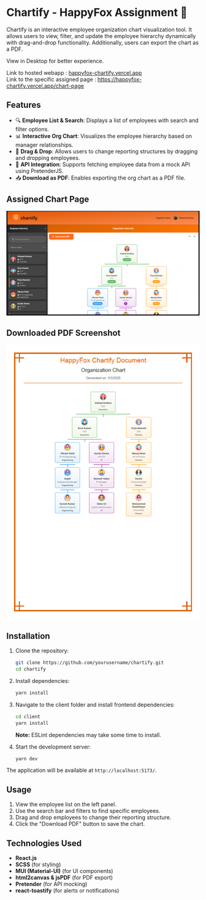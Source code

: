 # Chartify - HappyFox Assignment 🦊

Chartify is an interactive employee organization chart visualization tool. It allows users to view, filter, and update the employee hierarchy dynamically with drag-and-drop functionality. Additionally, users can export the chart as a PDF.

View in Desktop for better experience.

Link to hosted webapp : [happyfox-chartify.vercel.app](https://happyfox-chartify.vercel.app/)
<br/>
Link to the specific assigned page : https://happyfox-chartify.vercel.app/chart-page

## Features

- 🔍 **Employee List & Search**: Displays a list of employees with search and filter options.
- 📊 **Interactive Org Chart**: Visualizes the employee hierarchy based on manager relationships.
- 🔄 **Drag & Drop**: Allows users to change reporting structures by dragging and dropping employees.
- 🔌 **API Integration**: Supports fetching employee data from a mock API using PretenderJS.
- 📥 **Download as PDF**: Enables exporting the org chart as a PDF file.

## Assigned Chart Page

![Chartify Preview](chartpage.png)

## Downloaded PDF Screenshot

![PDF Preview](pdfss1.png)

## Installation

1. Clone the repository:
   ```sh
   git clone https://github.com/yourusername/chartify.git
   cd chartify
   ```

2. Install dependencies:
   ```sh
   yarn install
   ```

3. Navigate to the client folder and install frontend dependencies:
   ```sh
   cd client
   yarn install
   ```
   **Note:** ESLint dependencies may take some time to install.

4. Start the development server:
   ```sh
   yarn dev
   ```

The application will be available at `http://localhost:5173/`.

## Usage

1. View the employee list on the left panel.
2. Use the search bar and filters to find specific employees.
3. Drag and drop employees to change their reporting structure.
4. Click the "Download PDF" button to save the chart.

## Technologies Used

- **React.js**
- **SCSS** (for styling)
- **MUI (Material-UI)** (for UI components)
- **html2canvas & jsPDF** (for PDF export)
- **Pretender** (for API mocking)
- **react-toastify** (for alerts or notifications)




